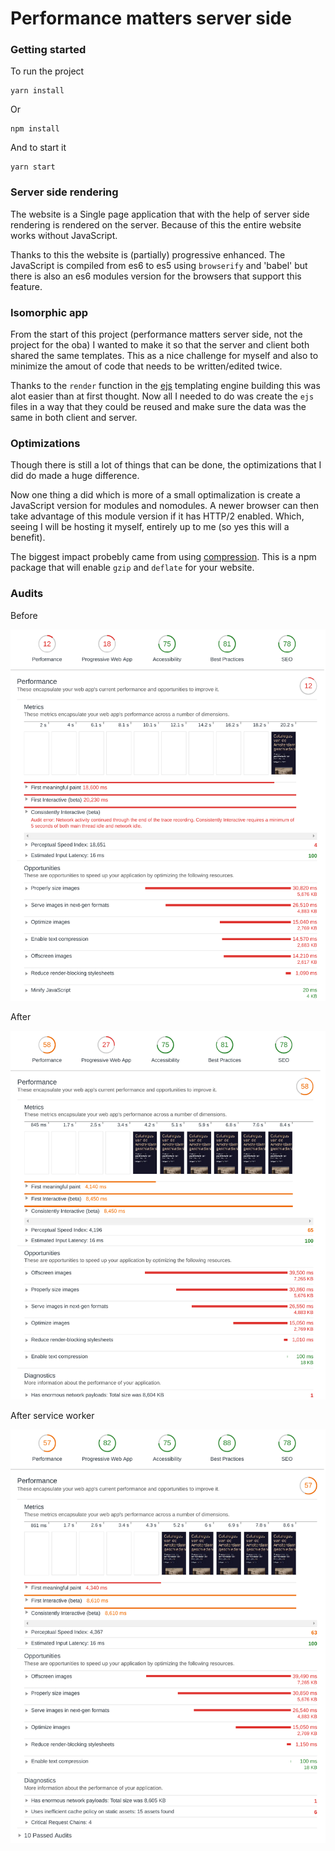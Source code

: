 # Performance matters server side

### Getting started

To run the project

```
yarn install
```

Or

```
npm install
```

And to start it

```
yarn start
```

### Server side rendering

The website is a Single page application that with the help of server side rendering is rendered on the server. Because of this the entire website works without JavaScript.

Thanks to this the website is (partially) progressive enhanced. The JavaScript is compiled from es6 to es5 using
`browserify` and 'babel' but there is also an es6 modules version for the browsers that support this feature.

### Isomorphic app

From the start of this project (performance matters server side, not the project for the oba) I wanted to make it so that the server and client both shared the same templates. This as a nice challenge for myself and also to minimize the amout of code that needs to be written/edited twice.

Thanks to the `render` function in the [ejs] templating engine building this was alot easier than at first thought. Now all I needed to do was create the `ejs` files in a way that they could be reused and make sure the data was the same in both client and server.

[ejs]: http://ejs.co/

### Optimizations

Though there is still a lot of things that can be done, the optimizations that I did do made a huge difference.

Now one thing a did which is more of a small optimalization is create a JavaScript version for modules and nomodules. A newer browser can then take advantage of this module version if it has HTTP/2 enabled. Which, seeing I will be hosting it myself, entirely up to me (so yes this will a benefit).

The biggest impact probebly came from using [compression]. This is a npm package that will enable `gzip` and `deflate` for your website.

[compression]: https://github.com/expressjs/compression

### Audits

Before

![](./readme-images/audit-before.png)

After

![](./readme-images/audit-after.png)

After service worker

![](./readme-images/audit-after-service-worker.png)
